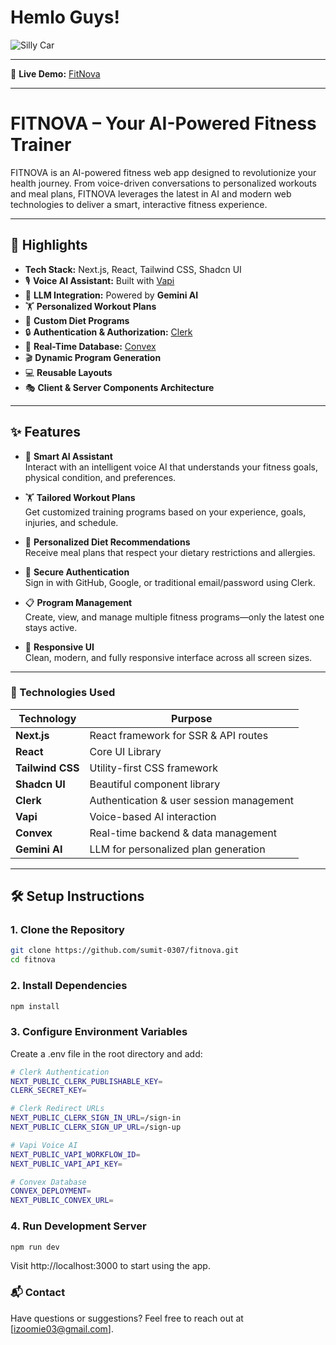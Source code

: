 # Hemlo Guys!

![Silly Car](https://i1.sndcdn.com/artworks-zyYqA8D0BdfuyH28-WeeHrw-t1080x1080.jpg)

---

🚀 **Live Demo:** [FitNova](https://fit-nova-izumi.vercel.app)

---

#  FITNOVA – Your AI-Powered Fitness Trainer

FITNOVA is an AI-powered fitness web app designed to revolutionize your health journey. From voice-driven conversations to personalized workouts and meal plans, FITNOVA leverages the latest in AI and modern web technologies to deliver a smart, interactive fitness experience.

---

## 🚀 Highlights

- **Tech Stack:** Next.js, React, Tailwind CSS, Shadcn UI
- 🎙️ **Voice AI Assistant:** Built with [Vapi](https://vapi.ai)
- 🧠 **LLM Integration:** Powered by **Gemini AI**
- 🏋️ **Personalized Workout Plans**
- 🥗 **Custom Diet Programs**
- 🔒 **Authentication & Authorization:** [Clerk](https://clerk.dev)
- 💾 **Real-Time Database:** [Convex](https://convex.dev)
- 🎬 **Dynamic Program Generation**
- 💻 **Reusable Layouts**
- 🎭 **Client & Server Components Architecture**

---

## ✨ Features

- 🤖 **Smart AI Assistant**  
  Interact with an intelligent voice AI that understands your fitness goals, physical condition, and preferences.

- 🏋️ **Tailored Workout Plans**  
  Get customized training programs based on your experience, goals, injuries, and schedule.

- 🥗 **Personalized Diet Recommendations**  
  Receive meal plans that respect your dietary restrictions and allergies.

- 🔐 **Secure Authentication**  
  Sign in with GitHub, Google, or traditional email/password using Clerk.

- 📋 **Program Management**  
  Create, view, and manage multiple fitness programs—only the latest one stays active.

- 📱 **Responsive UI**  
  Clean, modern, and fully responsive interface across all screen sizes.

---

### 🧰 Technologies Used
| Technology       | Purpose                                  |
| ---------------- | ---------------------------------------- |
| **Next.js**      | React framework for SSR & API routes     |
| **React**        | Core UI Library                          |
| **Tailwind CSS** | Utility-first CSS framework              |
| **Shadcn UI**    | Beautiful component library              |
| **Clerk**        | Authentication & user session management |
| **Vapi**         | Voice-based AI interaction               |
| **Convex**       | Real-time backend & data management      |
| **Gemini AI**    | LLM for personalized plan generation     |

---

## 🛠️ Setup Instructions

### 1. Clone the Repository

```bash
git clone https://github.com/sumit-0307/fitnova.git
cd fitnova
```
### 2. Install Dependencies

```bash
npm install
```

### 3. Configure Environment Variables
Create a .env file in the root directory and add:

```bash
# Clerk Authentication
NEXT_PUBLIC_CLERK_PUBLISHABLE_KEY=
CLERK_SECRET_KEY=

# Clerk Redirect URLs
NEXT_PUBLIC_CLERK_SIGN_IN_URL=/sign-in
NEXT_PUBLIC_CLERK_SIGN_UP_URL=/sign-up

# Vapi Voice AI
NEXT_PUBLIC_VAPI_WORKFLOW_ID=
NEXT_PUBLIC_VAPI_API_KEY=

# Convex Database
CONVEX_DEPLOYMENT=
NEXT_PUBLIC_CONVEX_URL=
```

### 4. Run Development Server

```bash
npm run dev
```
Visit http://localhost:3000 to start using the app.


### 📬 Contact
Have questions or suggestions?
Feel free to reach out at [izoomie03@gmail.com].
